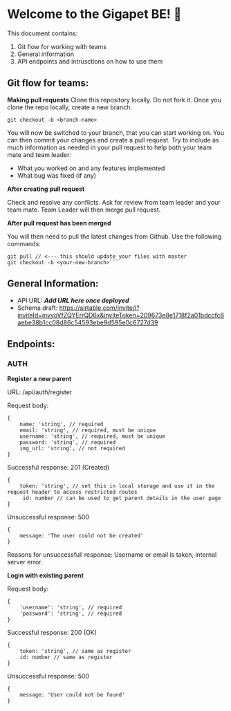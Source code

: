 # Welcome to the Gigapet BE! 🐾

This document contains:

1. Git flow for working with teams
2. General information
3. API endpoints and intrusctions on how to use them

## Git flow for teams:

**Making pull requests**
Clone this repository locally. Do not fork it. Once you clone the repo locally, create a new branch.

`git checkout -b <branch-name>`

You will now be switched to your branch, that you can start working on. You can then commit your changes and create a pull request. Try to include as much information as needed in your pull request to help both your team mate and team leader:

- What you worked on and any features implemented
- What bug was fixed (if any)

**After creating pull request**

Check and resolve any conflicts. Ask for review from team leader and your team mate. Team Leader will then merge pull request.

**After pull request has been merged**

You will then need to pull the latest changes from Github. Use the following commands:

````git checkout master
git pull // <--- this should update your files with master
git checkout -b <your-new-branch>```
````

## General Information:

- API URL: **_Add URL here once deployed_**
- Schema draft: https://airtable.com/invite/l?inviteId=invyoVfZQYErrQD6x&inviteToken=209673e8e1718f2a01bdccfc8aebe38b1cc08d86c54593ebe9d595e0c6727d39

## Endpoints:

### AUTH

**Register a new parent**

URL: /api/auth/register

Request body:

```
{
    name: 'string', // required
    email: 'string', // required, must be unique
    username: 'string', // required, must be unique
    password: 'string', // required
    img_url: 'string', // not required
}
```

Successful response: 201 (Created)

```
{
    token: 'string', // set this in local storage and use it in the request header to access restricted routes
     id: number // can be used to get parent details in the user page
}
```

Unsuccessful response: 500

```
{
    message: 'The user could not be created'
}
```

Reasons for unsuccessfull response: Username or email is taken, internal server error.

**Login with existing parent**

Request body:

```
{
    'username': 'string', // required
    'password': 'string', // required
}
```

Successful response: 200 (OK)

```
{
    token: 'string', // same as register
    id: number // same as register
}
```

Unsuccessful response: 500

```
{
    message: 'User could not be found'
}
```
